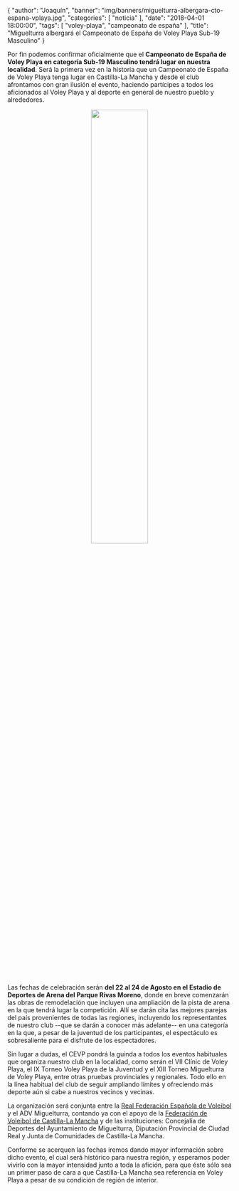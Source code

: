 {
  "author": "Joaquín",
  "banner": "img/banners/miguelturra-albergara-cto-espana-vplaya.jpg",
  "categories": [
    "noticia"
  ],
  "date": "2018-04-01 18:00:00",
  "tags": [
    "voley-playa", "campeonato de españa"
  ],
  "title": "Miguelturra albergará el Campeonato de España de Voley Playa Sub-19 Masculino"
}


Por fin podemos confirmar oficialmente que el **Campeonato de España de
Voley Playa en categoría Sub-19 Masculino tendrá lugar en nuestra
localidad**. Será la primera vez en la historia que un Campeonato de
España de Voley Playa tenga lugar en Castilla-La Mancha y desde el
club afrontamos con gran ilusión el evento, haciendo partícipes a
todos los aficionados al Voley Playa y al deporte en general de
nuestro pueblo y alrededores.

<center>
<img src="../../../../../img/banners/miguelturra-albergara-cto-espana-vplaya.jpg" style="min-width: 256px; width: 50%"/>
</center>

Las fechas de celebración serán **del 22 al 24 de Agosto en el Estadio
de Deportes de Arena del Parque Rivas Moreno**, donde en breve
comenzarán las obras de remodelación que incluyen una ampliación de la
pista de arena en la que tendrá lugar la competición. Allí se darán
cita las mejores parejas del país provenientes de todas las regiones,
incluyendo los representantes de nuestro club --que se darán a conocer
más adelante-- en una categoría en la que, a pesar de la juventud de
los participantes, el espectáculo es sobresaliente para el disfrute de
los espectadores.

Sin lugar a dudas, el CEVP pondrá la guinda a todos los eventos
habituales que organiza nuestro club en la localidad, como serán
el VII Clínic de Voley Playa, el IX Torneo Voley Playa de la Juventud
y el XIII Torneo Miguelturra de Voley Playa, entre otras pruebas
provinciales y regionales. Todo ello en la línea habitual del club de
seguir ampliando límites y ofreciendo más deporte aún si cabe a
nuestros vecinos y vecinas.

La organización será conjunta entre la [Real Federación Española de
Voleibol](www.rfevb.es) y el ADV Miguelturra, contando ya con el apoyo de la
[Federación de Voleibol de Castilla-La Mancha](www.fvcm.net) y de las instituciones:
Concejalía de Deportes del Ayuntamiento de Miguelturra, Diputación
Provincial de Ciudad Real y Junta de Comunidades de Castilla-La
Mancha.

Conforme se acerquen las fechas iremos dando mayor información sobre
dicho evento, el cual será histórico para nuestra región, y esperamos
poder vivirlo con la mayor intensidad junto a toda la afición, para
que éste sólo sea un primer paso de cara a que Castilla-La Mancha sea
referencia en Voley Playa a pesar de su condición de región de
interior.
